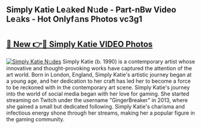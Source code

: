 ## Simply Katie Le𝚊ked N𝚞de - Part-nBw Video Le𝚊ks - Hot Onlyf𝚊ns Photos vc3g1

# <h2><a href="http://ac39080.deff.icu/?id=Simply+Katie">🔗 New 👉🔴 Simply Katie VIDEO Photos</a></h2>

[![Simply Katie N𝚞des](https://i.imgur.com/rIISA9y.gif)](http://ac39080.deff.icu/?id=Simply+Katie)
Simply Katie (b. 1990) is a contemporary artist whose innovative and thought-provoking works have captured the attention of the art world. Born in London, England, Simply Katie's artistic journey began at a young age, and her dedication to her craft has led her to become a force to be reckoned with in the contemporary art scene. Simply Katie's journey into the world of social media began with her love for gaming. She started streaming on Twitch under the username "GingerBreaker" in 2013, where she gained a small but dedicated following. Simply Katie's charisma and infectious energy shone through her streams, making her a popular figure in the gaming community.
